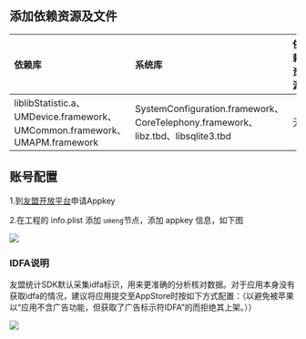 ## 添加依赖资源及文件

|依赖库|系统库|依赖资源|
|:--|:--|:--|
|liblibStatistic.a、UMDevice.framework、UMCommon.framework、UMAPM.framework|SystemConfiguration.framework、CoreTelephony.framework、libz.tbd、libsqlite3.tbd|无|


## 账号配置
1.到[友盟开放平台](https://www.umeng.com/)申请Appkey

2.在工程的 info.plist 添加 `umeng`节点，添加 appkey 信息，如下图

![](https://ask.dcloud.net.cn/uploads/article/20150528/8aff9900be38d719a1ba7ffad8d56919.png)

### IDFA说明
友盟统计SDK默认采集idfa标识，用来更准确的分析核对数据。对于应用本身没有获取idfa的情况，建议将应用提交至AppStore时按如下方式配置：（以避免被苹果以“应用不含广告功能，但获取了广告标示符IDFA”的而拒绝其上架。））

![](http://docs-aliyun.cn-hangzhou.oss.aliyun-inc.com/assets/pic/66885/UMDP_zh/1518173224807/UMCommon_IDFA.png)
